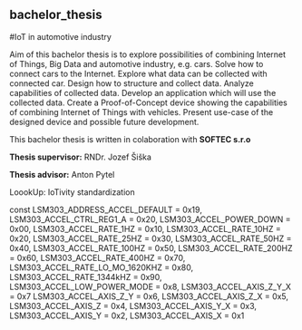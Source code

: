 ## bachelor_thesis
#IoT in automotive industry

Aim of this bachelor thesis is to explore possibilities of combining Internet of Things, Big Data and automotive industry, e.g. cars. Solve how to connect cars to the Internet. Explore what data can be collected with connected car. Design how to structure and collect data. Analyze capabilities of collected data. Develop an application which will use the collected data. Create a Proof-of-Concept device showing the capabilities of combining Internet of Things with vehicles. Present use-case of the designed device and possible future development.

This bachelor thesis is written in colaboration with **SOFTEC s.r.o**

**Thesis supervisor:** RNDr. Jozef Šiška

**Thesis advisor:** Anton Pytel


LoookUp: IoTivity standardization


const 	LSM303_ADDRESS_ACCEL_DEFAULT = 0x19,
		LSM303_ACCEL_CTRL_REG1_A = 0x20,
		LSM303_ACCEL_POWER_DOWN = 0x00,
		LSM303_ACCEL_RATE_1HZ = 0x10,
		LSM303_ACCEL_RATE_10HZ = 0x20,
		LSM303_ACCEL_RATE_25HZ = 0x30,
		LSM303_ACCEL_RATE_50HZ = 0x40,
		LSM303_ACCEL_RATE_100HZ = 0x50,
		LSM303_ACCEL_RATE_200HZ = 0x60,
		LSM303_ACCEL_RATE_400HZ = 0x70,
		LSM303_ACCEL_RATE_LO_MO_1620KHZ = 0x80,
		LSM303_ACCEL_RATE_1344kHZ = 0x90,
		LSM303_ACCEL_LOW_POWER_MODE = 0x8,
		LSM303_ACCEL_AXIS_Z_Y_X = 0x7
		LSM303_ACCEL_AXIS_Z_Y = 0x6,
		LSM303_ACCEL_AXIS_Z_X = 0x5,
		LSM303_ACCEL_AXIS_Z = 0x4,
		LSM303_ACCEL_AXIS_Y_X = 0x3,
		LSM303_ACCEL_AXIS_Y = 0x2,
		LSM303_ACCEL_AXIS_X = 0x1
